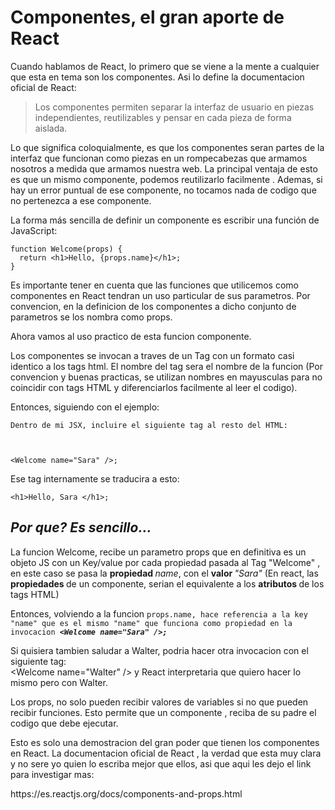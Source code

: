 <h1>Componentes, el gran aporte de React</h1>

<p>Cuando hablamos de React, lo primero que se viene a la mente a cualquier que esta en tema son los componentes. Asi lo define la documentacion oficial de React:</p>

<blockquote>
<p>Los componentes permiten separar la interfaz de usuario en piezas independientes, reutilizables y pensar en cada pieza de forma aislada.</p>
</blockquote>

<p>Lo que significa coloquialmente, es que los componentes seran partes de la interfaz que funcionan como piezas en un rompecabezas que armamos nosotros a medida que armamos nuestra web. La principal ventaja de esto es que un mismo componente, podemos reutilizarlo facilmente . Ademas, si hay un error puntual de ese componente, no tocamos nada de codigo que no pertenezca a ese componente.</p>

<p>La forma m&aacute;s sencilla de definir un componente es escribir una funci&oacute;n de JavaScript:</p>

<pre>
<code>function Welcome(props) {
  return &lt;h1&gt;Hello, {props.name}&lt;/h1&gt;;
}</code></pre>

<p>Es importante tener en cuenta que las funciones que utilicemos como componentes en React tendran un uso particular de sus parametros. Por convencion, en la definicion de los componentes a dicho conjunto de parametros se los nombra como props.</p>

<p>Ahora vamos al uso practico de esta funcion componente.&nbsp;</p>

<p>Los componentes se invocan a traves de un Tag con un formato casi identico a los tags html. El nombre del tag sera el nombre de la funcion (Por convencion y buenas practicas, se utilizan nombres en mayusculas para no coincidir con tags HTML y diferenciarlos facilmente al leer el codigo).</p>

<p>Entonces, siguiendo con el ejemplo:</p>

<p><code>Dentro de mi JSX, incluire el siguiente tag al resto del HTML:<br />
<br />
&lt;Welcome name=&quot;Sara&quot; /&gt;;</code></p>

<p>Ese tag internamente se traducira a esto:</p>

<p><code>&lt;h1&gt;Hello, Sara &lt;/h1&gt;;</code></p>

<h2 style="font-style:italic">Por que? Es sencillo...</h2>

<p>La funcion Welcome, recibe un parametro props que en definitiva es un objeto JS con un Key/value por cada propiedad pasada al Tag &quot;Welcome&quot; , en este caso se pasa la <strong>propiedad </strong><em>name</em>, con el <strong>valor </strong><em>&quot;Sara&quot;</em> (En react, las <strong>propiedades </strong>de un componente, serian el equivalente a los <strong>atributos </strong>de los tags HTML)</p>

<p>Entonces, volviendo a la funcion&nbsp;<code>props.name, hace referencia a la key &quot;name&quot; que es el mismo &quot;name&quot; que funciona como propiedad en la invocacion&nbsp;<em><strong>&lt;Welcome name=&quot;Sara&quot; /&gt;;</strong></em></code></p>

<p>Si quisiera tambien saludar a Walter, podria hacer otra invocacion con el siguiente tag:<br />
&lt;Welcome name=&quot;Walter&quot; /&gt; y React interpretaria que quiero hacer lo mismo pero con Walter.</p>

Los props, no solo pueden recibir valores de variables si no que pueden recibir funciones. Esto permite que un componente , reciba de su padre el codigo que debe ejecutar.

<p>Esto es solo una demostracion del gran poder que tienen los componentes en React. La documentacion oficial de React , la verdad que esta muy clara y no sere yo quien lo escriba mejor que ellos, asi que aqui les dejo el link para investigar mas:</p>

<p>https://es.reactjs.org/docs/components-and-props.html</p>



<p>&nbsp;</p>
